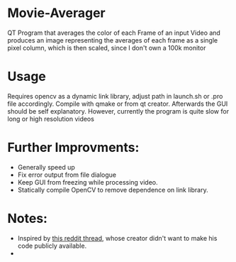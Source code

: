 # Movie-Averager
QT Program that averages the color of each Frame of an input Video and produces an image representing the averages of 
each frame as a single pixel column, which is then scaled, since I don't own a 100k monitor

# Usage
Requires opencv as a dynamic link library, adjust path in launch.sh or .pro file accordingly. 
Compile with qmake or from qt creator.
Afterwards the GUI should be self explanatory.
However, currently the program is quite slow for long or high resolution videos

# Further Improvments:
 * Generally speed up
 * Fix error output from file dialogue
 * Keep GUI from freezing while processing video.
 * Statically compile OpenCV to remove dependence on link library.
 
# Notes:
 * Inspired by [this reddit thread](https://www.reddit.com/r/dataisbeautiful/comments/3rb8zi/the_average_color_of_every_frame_of_a_given_movie/), whose creator didn't want to make his code publicly available.
 * 

